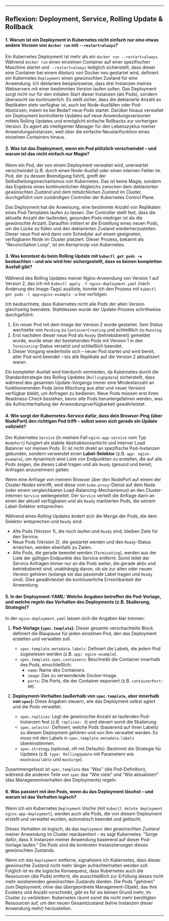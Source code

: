 
---

## Reflexion: Deployment, Service, Rolling Update & Rollback

#### 1. Warum ist ein Deployment in Kubernetes nicht einfach nur eine etwas andere Version von `docker run` mit `--restart=always`?
Ein Kubernetes Deployment ist mehr als ein `docker run --restart=always`. Während `docker run` einen einzelnen Container auf einer spezifischen Maschine startet und `--restart=always` lediglich sicherstellt, dass dieser eine Container bei einem Absturz von Docker neu gestartet wird, definiert ein Kubernetes `Deployment` einen gewünschten Zustand für eine Anwendung. Ich deklariere beispielsweise, dass drei Instanzen meines Webservers mit einer bestimmten Version laufen sollen. Das Deployment sorgt nicht nur für den initialen Start dieser Instanzen (als Pods), sondern überwacht sie kontinuierlich. Es stellt sicher, dass die deklarierte Anzahl an Replikaten stets verfügbar ist, auch bei Node-Ausfällen oder Pod-Abstürzen, indem es bei Bedarf neue Pods startet. Darüber hinaus verwaltet ein Deployment kontrollierte Updates auf neue Anwendungsversionen mittels Rolling Updates und ermöglicht einfache Rollbacks zur vorherigen Version. Es agiert als intelligenter Manager für den Lebenszyklus meiner Anwendungsinstanzen, weit über die einfache Neustartfunktion eines einzelnen Containers hinaus.

#### 2. Was tut das Deployment, wenn ein Pod plötzlich verschwindet – und warum ist das nicht einfach nur Magie?
Wenn ein Pod, der von einem Deployment verwaltet wird, unerwartet verschwindet (z.B. durch einen Node-Ausfall oder einen internen Fehler im Pod, der zu dessen Beendigung führt), greift der Selbstheilungsmechanismus von Kubernetes. Das ist keine Magie, sondern das Ergebnis eines kontinuierlichen Abgleichs zwischen dem deklarierten *gewünschten Zustand* und dem *tatsächlichen Zustand* im Cluster, durchgeführt vom zuständigen Controller der Kubernetes Control Plane.

Das Deployment hat die Anweisung, eine bestimmte Anzahl von Replikaten eines Pod-Templates laufen zu lassen. Der Controller stellt fest, dass die aktuelle Anzahl der laufenden, gesunden Pods niedriger ist als die gewünschte Anzahl. Daraufhin initiiert er die Erstellung eines neuen Pods, um die Lücke zu füllen und den deklarierten Zustand wiederherzustellen. Dieser neue Pod wird dann vom Scheduler auf einem geeigneten, verfügbaren Node im Cluster platziert. Dieser Prozess, bekannt als "Reconciliation Loop", ist ein Kernprinzip von Kubernetes.

#### 3. Was konntest du beim Rolling Update mit `kubectl get pods -w` beobachten – und wie wird hier sichergestellt, dass es keinen kompletten Ausfall gibt?
Während des Rolling Updates meiner Nginx-Anwendung von Version 1 auf Version 2, das ich mit `kubectl apply -f nginx-deployment.yaml` (nach Änderung des Image-Tags) auslöste, konnte ich den Prozess mit `kubectl get pods -l app=nginx-example -w` live verfolgen.

Ich beobachtete, dass Kubernetes nicht alle Pods der alten Version gleichzeitig beendete. Stattdessen wurde der Update-Prozess schrittweise durchgeführt:
1.  Ein neuer Pod mit dem Image der Version 2 wurde gestartet. Sein Status wechselte von `Pending` zu `ContainerCreating` und schließlich zu `Running`.
2.  Erst nachdem dieser neue Pod als `Ready` (betriebsbereit) gemeldet wurde, wurde einer der bestehenden Pods mit Version 1 in den `Terminating`-Status versetzt und schließlich beendet.
3.  Dieser Vorgang wiederholte sich – neuer Pod startet und wird bereit, alter Pod wird beendet – bis alle Replikate auf die Version 2 aktualisiert waren.

Ein kompletter Ausfall wird hierdurch vermieden, da Kubernetes durch die Standardstrategie des Rolling Updates (`RollingUpdate`) sicherstellt, dass während des gesamten Update-Vorgangs immer eine Mindestanzahl an funktionierenden Pods (eine Mischung aus alter und neuer Version) verfügbar bleibt, um Anfragen zu bedienen. Neue Pods müssen erst ihren Readiness-Check bestehen, bevor alte Pods heruntergefahren werden, was die Aufrechterhaltung der Anwendungsverfügbarkeit gewährleistet.

#### 4. Wie sorgt der Kubernetes-Service dafür, dass dein Browser-Ping (über NodePort) den richtigen Pod trifft – selbst wenn sich gerade ein Update vollzieht?
Der Kubernetes `Service` (in meinem Fall `nginx-app-service` vom Typ `NodePort`) fungiert als stabile Abstraktionsschicht und interner Load Balancer vor meinen Pods. Er ist nicht direkt an spezifische Pod-Instanzen gebunden, sondern verwendet einen **Label-Selektor** (z.B. `app: nginx-example`), um dynamisch eine Liste von Endpunkten zu erstellen, die auf alle Pods zeigen, die dieses Label tragen und als `Ready` (gesund und bereit, Anfragen anzunehmen) gelten.

Wenn eine Anfrage von meinem Browser über den NodePort auf einem der Cluster-Nodes eintrifft, wird diese vom `kube-proxy`-Dienst auf dem Node (oder einem vergleichbaren Load-Balancing-Mechanismus) an den Cluster-internen `Service` weitergeleitet. Der `Service` verteilt die Anfrage dann an einen der aktuell verfügbaren und als `Ready` markierten Pods, die seinem Label-Selektor entsprechen.

Während eines Rolling Updates ändert sich die Menge der Pods, die dem Selektor entsprechen und `Ready` sind:
*   Alte Pods (Version 1), die noch laufen und `Ready` sind, bleiben Ziele für den Service.
*   Neue Pods (Version 2), die gestartet werden und den `Ready`-Status erreichen, werden ebenfalls zu Zielen.
*   Alte Pods, die gerade beendet werden (`Terminating`), werden aus der Liste der gültigen Endpunkte des Service entfernt.
Somit leitet der Service Anfragen immer nur an die Pods weiter, die gerade aktiv und betriebsbereit sind, unabhängig davon, ob sie zur alten oder neuen Version gehören (solange sie das passende Label tragen und `Ready` sind). Dies gewährleistet die kontinuierliche Erreichbarkeit der Anwendung.

#### 5. In der Deployment-YAML: Welche Angaben betreffen die Pod-Vorlage, und welche regeln das Verhalten des Deployments (z.B. Skalierung, Strategie)?

In der `nginx-deployment.yaml` lassen sich die Angaben klar trennen:

1.  **Pod-Vorlage (`spec.template`):** Dieser gesamte verschachtelte Block definiert die Blaupause für jeden einzelnen Pod, den das Deployment erstellen und verwalten soll.
    *   `spec.template.metadata.labels`: Definiert die Labels, die jedem Pod zugewiesen werden (z.B. `app: nginx-example`).
    *   `spec.template.spec.containers`: Beschreibt die Container innerhalb des Pods, einschließlich:
        *   `name`: Name des Containers.
        *   `image`: Das zu verwendende Docker-Image.
        *   `ports`: Die Ports, die der Container exponiert (z.B. `containerPort: 80`).

2.  **Deployment-Verhalten (außerhalb von `spec.template`, aber innerhalb von `spec`):** Diese Angaben steuern, wie das Deployment selbst agiert und die Pods verwaltet.
    *   `spec.replicas`: Legt die gewünschte Anzahl an laufenden Pod-Instanzen fest (z.B. `replicas: 3`) und steuert somit die Skalierung.
    *   `spec.selector`: Definiert, welche Pods (basierend auf ihren Labels) zu diesem Deployment gehören und von ihm verwaltet werden. Es muss mit den Labels in `spec.template.metadata.labels` übereinstimmen.
    *   `spec.strategy` (optional, oft mit Defaults): Bestimmt die Strategie für Updates (z.B. `type: RollingUpdate` mit Parametern wie `maxUnavailable` und `maxSurge`).

Zusammengefasst ist `spec.template` das "Was" (die Pod-Definition), während die anderen Teile von `spec` das "Wie viele" und "Wie aktualisiert" (das Managementverhalten des Deployments) regeln.

#### 6. Was passiert mit den Pods, wenn du das Deployment löschst – und warum ist das Verhalten logisch?

Wenn ich ein Kubernetes `Deployment` lösche (mit `kubectl delete deployment nginx-app-deployment`), werden auch alle Pods, die von diesem Deployment erstellt und verwaltet wurden, automatisch beendet und gelöscht.

Dieses Verhalten ist logisch, da das `Deployment` den *gewünschten Zustand* meiner Anwendung im Cluster repräsentiert – es sagt Kubernetes: "Sorge dafür, dass X Instanzen meiner Anwendung basierend auf dieser Pod-Vorlage laufen." Die Pods sind die konkreten Instanziierungen dieses gewünschten Zustands.

Wenn ich das `Deployment` entferne, signalisiere ich Kubernetes, dass dieser gewünschte Zustand nicht mehr länger aufrechterhalten werden soll. Folglich ist es die logische Konsequenz, dass Kubernetes auch die Ressourcen (die Pods) entfernt, die ausschließlich zur Erfüllung dieses nicht mehr existierenden gewünschten Zustands dienten. Die Pods "gehören" zum Deployment; ohne das übergeordnete Management-Objekt, das ihre Existenz und Anzahl vorschreibt, gibt es für sie keinen Grund mehr, im Cluster zu verbleiben. Kubernetes räumt somit die nicht mehr benötigten Ressourcen auf, um den neuen Gesamtzustand (keine Instanzen dieser Anwendung mehr) herzustellen.

---